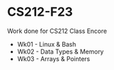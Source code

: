 # CS212-F23
Work done for CS212 Class Encore

  - Wk01 - Linux & Bash
  - Wk02 - Data Types & Memory
  - Wk03 - Arrays & Pointers
